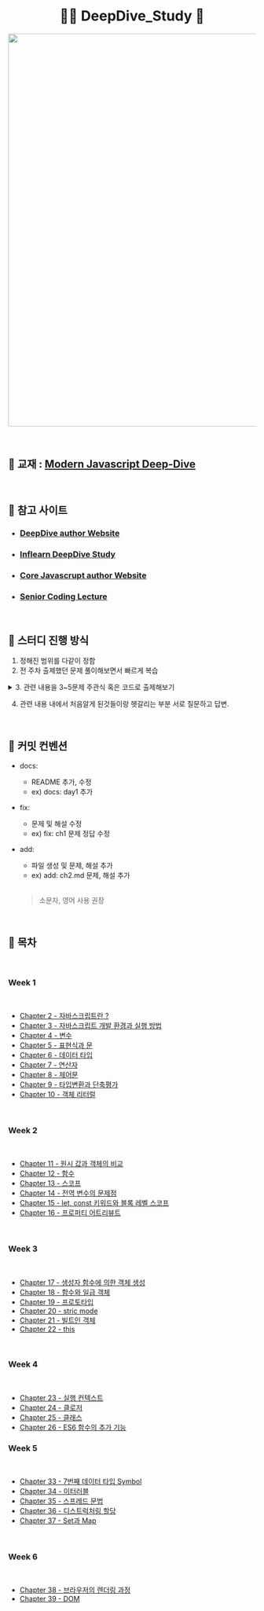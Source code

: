 <h1 align="center"> 🙇‍♀️ DeepDive_Study 🙇‍  </h1>


<p align="center">
<img src="https://img1.daumcdn.net/thumb/R1280x0/?scode=mtistory2&fname=https%3A%2F%2Fblog.kakaocdn.net%2Fdn%2F82e4Y%2FbtrG3Jwb1v1%2Fq7gFbkrSPwfml9RMkFakbK%2Fimg.png" width=800px>
</p>

<br>

## 📔 교재 : [Modern Javascript Deep-Dive](https://poiemaweb.com/)

<br> 

## 🔗 참고 사이트 

  - ### [DeepDive author Website](https://poiemaweb.com/)
  - ### [Inflearn DeepDive Study](https://www.inflearn.com/course/%EB%AA%A8%EB%8D%98-%EC%9E%90%EB%B0%94%EC%8A%A4%ED%81%AC%EB%A6%BD%ED%8A%B8-%EB%94%A5%EB%8B%A4%EC%9D%B4%EB%B8%8C/dashboard)
  - ### [Core Javascrupt author Website](https://ko.javascript.info/)
  - ### [Senior Coding Lecture](https://www.youtube.com/playlist?list=PLEOnZ6GeucBW11uFNvzxToKym9Zv74hxh)

<br>

## 🔔 스터디 진행 방식 

  1. 정해진 범위를 다같이 정함
  2. 전 주차 출제했던 문제 풀이해보면서 빠르게 복습 
 <details><summary>3. 관련 내용을 3~5문제 주관식 혹은 코드로 출제해보기</summary>
  <hr>
  <pre>주관식 문제 :  ECMAScript와 자바스크립트의 차이점에대해 작성해주세요.<br></pre>
  <pre>주관식 답안 :  ECMAScript는 프로그래밍 언어의 값, 타입, 객체와 프로퍼티, 함수, 표준 빌트인 개체 등 핵심 문법을 규정한다.<br>            자바스크립트는 ECMAScript와 브라우저가 별도로 지원하는 web API등을 아우르는 개념이다.</pre> 
  
  <hr>
  
  ```javascript
  
  console.log('cat'||'dog');   // 논리 연산자를 사용한 단축 평가의 예이다. 출력값은 ? 
  
  ```
  
  ```javascript
  
  cat
  
  ```
  <hr>         
  </details>
  
   4. 관련 내용 내에서 처음알게 된것들이랑 헷갈리는 부분 서로 질문하고 답변. 
  
<br>  
  
## 🤞 커밋 컨벤션 

- docs:
  - README 추가, 수정
  - ex) docs: day1 추가 
  
- fix: 
  - 문제 및 해설 수정 
  - ex) fix: ch1 문제 정답 수정 
  
- add:
  - 파일 생성 및 문제, 해설 추가
  - ex) add: ch2.md 문제, 해설 추가 
  
  <br>

  > 소문자, 영어 사용 권장 

  
<br>  
  
## 📝 목차 

<br>

### Week 1 

<br>

 - [Chapter 2 - 자바스크립트란 ?](https://github.com/DuD-Study/DeepDive_Study/blob/main/Week1/Chapter2/problem.md)<br>
 - [Chapter 3 - 자바스크립트 개발 환경과 실행 방법](https://github.com/DuD-Study/DeepDive_Study/blob/main/Week1/Chapter3/problem.md)<br>
 - [Chapter 4 - 변수](https://github.com/DuD-Study/DeepDive_Study/blob/main/Week1/Chapter4/problem.md)<br>
 - [Chapter 5 - 표현식과 문](https://github.com/DuD-Study/DeepDive_Study/blob/main/Week1/Chapter5/problem.md)<br>
 - [Chapter 6 - 데이터 타입](https://github.com/DuD-Study/DeepDive_Study/blob/main/Week1/Chapter6/problem.md)<br>
 - [Chapter 7 - 연산자](https://github.com/DuD-Study/DeepDive_Study/blob/main/Week1/Chapter7/problem.md)<br>
 - [Chapter 8 - 제어문](https://github.com/DuD-Study/DeepDive_Study/blob/main/Week1/Chapter8/problem.md)<br>
 - [Chapter 9 - 타입변환과 단축평가](https://github.com/DuD-Study/DeepDive_Study/blob/main/Week1/Chapter9/problem.md)<br>
 - [Chapter 10 - 객체 리터럴](https://github.com/DuD-Study/DeepDive_Study/blob/main/Week1/Chapter10/problem.md)<br>

<br>

### Week 2

<br>

 - [Chapter 11 - 원시 값과 객체의 비교](https://github.com/DuD-Study/DeepDive_Study/blob/main/Week2/Chapter11/problem.md)<br>
 - [Chapter 12 - 함수](https://github.com/DuD-Study/DeepDive_Study/blob/main/Week2/Chapter12/problem.md)<br>
 - [Chapter 13 - 스코프](https://github.com/DuD-Study/DeepDive_Study/blob/main/Week2/Chapter13/problem.md)<br>
 - [Chapter 14 - 전역 변수의 문제점](https://github.com/DuD-Study/DeepDive_Study/blob/main/Week2/Chapter14/problem.md)<br>
 - [Chapter 15 - let, const 키워드와 블록 레벨 스코프](https://github.com/DuD-Study/DeepDive_Study/blob/main/Week2/Chapter15/problem.md)<br>
 - [Chapter 16 - 프로퍼티 어트리뷰트](https://github.com/DuD-Study/DeepDive_Study/blob/main/Week2/Chapter16/problem.md)<br>

 <br>

### Week 3

<br>

 - [Chapter 17 - 생성자 함수에 의한 객체 생성](https://github.com/DuD-Study/DeepDive_Study/blob/main/Week3/Chapter17/problem.md)<br>
 - [Chapter 18 - 함수와 일급 객체](https://github.com/DuD-Study/DeepDive_Study/blob/main/Week3/Chapter18/problem.md)<br>
 - [Chapter 19 - 프로토타입](https://github.com/DuD-Study/DeepDive_Study/blob/main/Week3/Chapter19/problem.md)<br>
 - [Chapter 20 - stric mode](https://github.com/DuD-Study/DeepDive_Study/blob/main/Week3/Chapter20/problem.md)<br>
 - [Chapter 21 - 빌트인 객체](https://github.com/DuD-Study/DeepDive_Study/blob/main/Week3/Chapter21/problem.md)<br>
 - [Chapter 22 - this](https://github.com/DuD-Study/DeepDive_Study/blob/main/Week3/Chapter22/problem.md)<br>

  <br>

### Week 4

<br>

 - [Chapter 23 - 실행 컨텍스트](https://github.com/DuD-Study/DeepDive_Study/blob/main/Week4/Chapter23/problem.md)<br>
 - [Chapter 24 - 클로저](https://github.com/DuD-Study/DeepDive_Study/blob/main/Week4/Chapter24/problem.md)<br>
 - [Chapter 25 - 클래스](https://github.com/DuD-Study/DeepDive_Study/blob/main/Week4/Chapter25/problem.md)<br>
 - [Chapter 26 - ES6 함수의 추가 기능](https://github.com/DuD-Study/DeepDive_Study/blob/main/Week4/Chapter26/problem.md)<br>

 ### Week 5

<br>

 - [Chapter 33 - 7번째 데이터 타입 Symbol](https://github.com/DuD-Study/DeepDive_Study/blob/main/Week5/Chapter33/problem.md)<br>
 - [Chapter 34 - 이터러블](https://github.com/DuD-Study/DeepDive_Study/blob/main/Week5/Chapter34/problem.md)<br>
 - [Chapter 35 - 스프레드 문법](https://github.com/DuD-Study/DeepDive_Study/blob/main/Week5/Chapter35/problem.md)<br>
 - [Chapter 36 - 디스트럭처링 할당](https://github.com/DuD-Study/DeepDive_Study/blob/main/Week5/Chapter36/problem.md)<br>
 - [Chapter 37 - Set과 Map](https://github.com/DuD-Study/DeepDive_Study/blob/main/Week5/Chapter37/problem.md)<br>

<br>

 ### Week 6

<br>

 - [Chapter 38 - 브라우저의 렌더링 과정](https://github.com/DuD-Study/DeepDive_Study/blob/main/Week6/Chapter38/problem.md)<br>
 - [Chapter 39 - DOM](https://github.com/DuD-Study/DeepDive_Study/blob/main/Week6/Chapter39/problem.md)<br>
 
